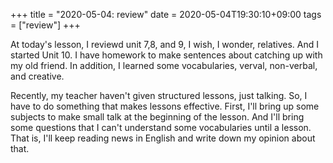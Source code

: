 +++
title =  "2020-05-04: review"
date = 2020-05-04T19:30:10+09:00
tags = ["review"]
+++

At today's lesson, I reviewd unit 7,8, and 9, I wish, I wonder, relatives.
And I started Unit 10.
I have homework to make sentences about catching up with my old friend.
In addition, I learned some vocabularies, verval, non-verbal, and creative.

Recently, my teacher haven't given structured lessons, just talking.
So, I have to do something that makes lessons effective.
First, I'll bring up some subjects to make small talk at the beginning of the lesson.
And I'll bring some questions that I can't understand some vocabularies until a lesson.
That is, I'll keep reading news in English and write down my opinion about that.
